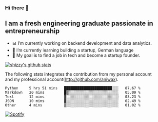 ### Hi there 👋

## I am a fresh engineering graduate passionate in entrepreneurship
- :bar_chart: I’m currently working on backend development and data analytics.
- 🌱 I’m currently learning building a startup, German language
- :dart: My goal is to find a job in tech and become a startup founder.


[![shizzy's github stats](https://github-readme-stats.vercel.app/api?username=shirzartenwer)](https://github.com/anuraghazra/github-readme-stats)

The following stats integrates the contribution from my personal account and my professional account(http://github.com/aniwax). 


<!--START_SECTION:waka-->
```text
Python     5 hrs 51 mins   ██████████████████████░░░   87.67 % 
Markdown   20 mins         █▒░░░░░░░░░░░░░░░░░░░░░░░   05.09 % 
Text       12 mins         ▓░░░░░░░░░░░░░░░░░░░░░░░░   03.23 % 
JSON       10 mins         ▓░░░░░░░░░░░░░░░░░░░░░░░░   02.49 % 
Other      4 mins          ▒░░░░░░░░░░░░░░░░░░░░░░░░   01.02 % 
```
<!--END_SECTION:waka-->

[![Spotify](https://spotify-on-github-git-master.shirzartenwer.vercel.app/api/spotify)](https://open.spotify.com/user/21j6s322bjrhxlx67pyzkc4ki)
